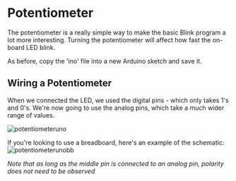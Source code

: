 # Potentiometer

The potentiometer is a really simple way to make the basic Blink program a lot more interesting. Turning the potentiometer 
will affect how fast the on-board LED blink.

As before, copy the 'ino' file into a new Arduino sketch and save it. 

## Wiring a Potentiometer

When we connected the LED, we used the digital pins - which only takes 1's and 0's. We're now going to use the analog pins,
which take a much wider range of values.

![potentiometeruno](https://www.arduino.cc/en/uploads/Tutorial/potentiometer.jpg)

If you're looking to use a breadboard, here's an example of the schematic:
![potentiometerunobb](http://i.imgur.com/tyfdPf7.png)

*Note that as long as the middle pin is connected to an analog pin, polarity does not need to be observed*
